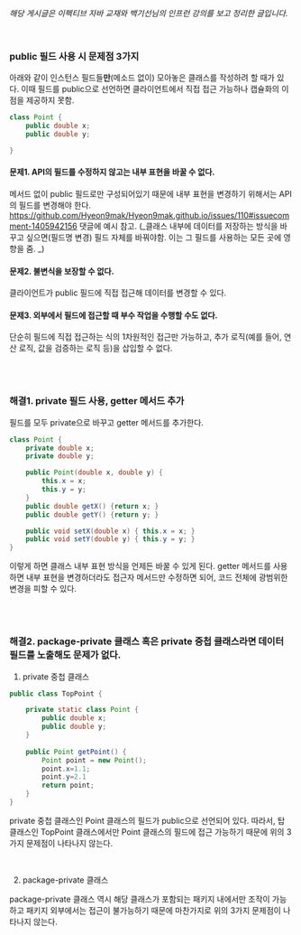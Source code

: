 _해당 게시글은 이펙티브 자바 교재와 백기선님의 인프런 강의를 보고 정리한 글입니다._

<br>

### public 필드 사용 시 문제점 3가지

아래와 같이 인스턴스 필드들**만**(메소드 없이) 모아놓은 클래스를 작성하려 할 때가 있다.
이때 필드를 public으로 선언하면 클라이언트에서 직접 접근 가능하나 캡슐화의 이점을 제공하지 못함.


``` java
class Point {
    public double x;
    public double y;

}
```



#### 문제1. API의 필드를 수정하지 않고는 내부 표현을 바꿀 수 없다.

메서드 없이 public 필드로만 구성되어있기 때문에 내부 표현을 변경하기 위해서는 API의 필드를 변경해야 한다.
https://github.com/Hyeon9mak/Hyeon9mak.github.io/issues/110#issuecomment-1405942156 댓글에 예시 참고. (_클래스 내부에 데이터를 저장하는 방식을 바꾸고 싶으면(필드명 변경) 필드 자체를 바꿔야함. 이는 그 필드를 사용하는 모든 곳에 영향을 줌. _)

#### 문제2. 불변식을 보장할 수 없다.
클라이언트가 public 필드에 직접 접근해 데이터를 변경할 수 있다.

#### 문제3. 외부에서 필드에 접근할 때 부수 작업을 수행할 수도 없다.
단순히 필드에 직접 접근하는 식의 1차원적인 접근만 가능하고, 추가 로직(예를 들어, 연산 로직, 값을 검증하는 로직 등)을 삽입할 수 없다.

<br>


<br>

### 해결1. private 필드 사용, getter 메서드 추가
필드를 모두 private으로 바꾸고 getter 메서드를 추가한다.

``` java
class Point {
    private double x;
    private double y;

    public Point(double x, double y) {
        this.x = x;
        this.y = y;
    }
    public double getX() {return x; }
    public double getY() {return y; }

    public void setX(double x) { this.x = x; }
    public void setY(double y) { this.y = y; }
}
```
이렇게 하면 클래스 내부 표현 방식을 언제든 바꿀 수 있게 된다.
getter 메서드를 사용하면 내부 표현을 변경하더라도 접근자 메서드만 수정하면 되어, 코드 전체에 광범위한 변경을 피할 수 있다.

<br>
<br>

### 해결2. package-private 클래스 혹은 private 중첩 클래스라면 데이터 필드를 노출해도 문제가 없다.

1. private 중첩 클래스
``` java
public class TopPoint {

    private static class Point {
        public double x;
        public double y;
    }
    
    public Point getPoint() {
        Point point = new Point();   
        point.x=1.1;
        point.y=2.1
        return point;
    }
}
```

private 중첩 클래스인 Point 클래스의 필드가 public으로 선언되어 있다. 따라서, 탑 클래스인 TopPoint 클래스에서만 Point 클래스의 필드에 접근 가능하기 때문에 위의 3가지 문제점이 나타나지 않는다.




<br>

2. package-private 클래스

package-private 클래스 역시 해당 클래스가 포함되는 패키지 내에서만 조작이 가능하고 패키지 외부에서는 접근이 불가능하기 때문에 마찬가지로 위의 3가지 문제점이 나타나지 않는다.

